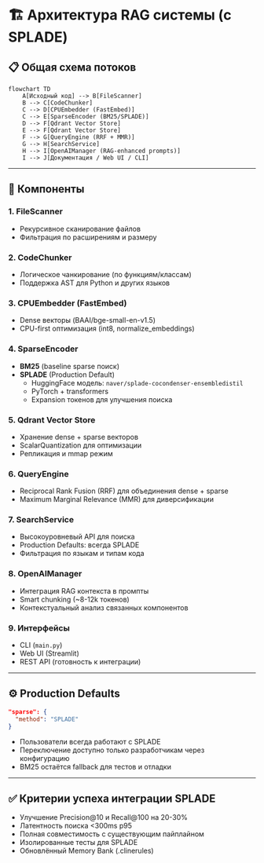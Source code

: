 # 🏗️ Архитектура RAG системы (с SPLADE)

## 📋 Общая схема потоков

```mermaid
flowchart TD
    A[Исходный код] --> B[FileScanner]
    B --> C[CodeChunker]
    C --> D[CPUEmbedder (FastEmbed)]
    C --> E[SparseEncoder (BM25/SPLADE)]
    D --> F[Qdrant Vector Store]
    E --> F[Qdrant Vector Store]
    F --> G[QueryEngine (RRF + MMR)]
    G --> H[SearchService]
    H --> I[OpenAIManager (RAG-enhanced prompts)]
    I --> J[Документация / Web UI / CLI]
```

---

## 🔑 Компоненты

### 1. FileScanner
- Рекурсивное сканирование файлов
- Фильтрация по расширениям и размеру

### 2. CodeChunker
- Логическое чанкирование (по функциям/классам)
- Поддержка AST для Python и других языков

### 3. CPUEmbedder (FastEmbed)
- Dense векторы (BAAI/bge-small-en-v1.5)
- CPU-first оптимизация (int8, normalize_embeddings)

### 4. SparseEncoder
- **BM25** (baseline sparse поиск)
- **SPLADE** (Production Default)
  - HuggingFace модель: `naver/splade-cocondenser-ensembledistil`
  - PyTorch + transformers
  - Expansion токенов для улучшения поиска

### 5. Qdrant Vector Store
- Хранение dense + sparse векторов
- ScalarQuantization для оптимизации
- Репликация и mmap режим

### 6. QueryEngine
- Reciprocal Rank Fusion (RRF) для объединения dense + sparse
- Maximum Marginal Relevance (MMR) для диверсификации

### 7. SearchService
- Высокоуровневый API для поиска
- Production Defaults: всегда SPLADE
- Фильтрация по языкам и типам кода

### 8. OpenAIManager
- Интеграция RAG контекста в промпты
- Smart chunking (~8-12k токенов)
- Контекстуальный анализ связанных компонентов

### 9. Интерфейсы
- CLI (`main.py`)
- Web UI (Streamlit)
- REST API (готовность к интеграции)

---

## ⚙️ Production Defaults

```json
"sparse": {
  "method": "SPLADE"
}
```

- Пользователи всегда работают с SPLADE
- Переключение доступно только разработчикам через конфигурацию
- BM25 остаётся fallback для тестов и отладки

---

## ✅ Критерии успеха интеграции SPLADE
- Улучшение Precision@10 и Recall@100 на 20-30%
- Латентность поиска <300ms p95
- Полная совместимость с существующим пайплайном
- Изолированные тесты для SPLADE
- Обновлённый Memory Bank (.clinerules)
